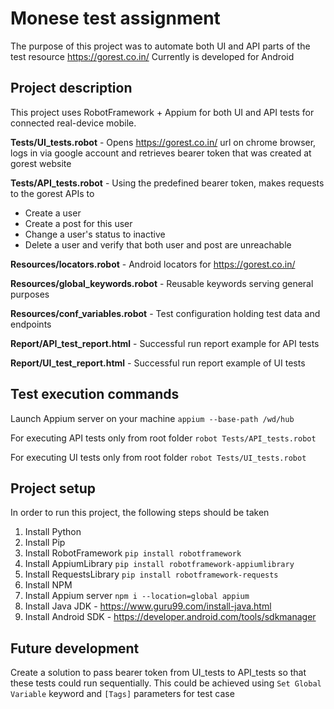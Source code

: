 # Monese test assignment

The purpose of this project was to automate both UI and API parts of the test resource https://gorest.co.in/
Currently is developed for Android

## Project description

This project uses RobotFramework + Appium for both UI and API tests for connected real-device mobile.

**Tests/UI_tests.robot** - Opens  https://gorest.co.in/ url on chrome browser, logs in via google account and retrieves bearer token that was created at gorest website

**Tests/API_tests.robot** - Using the predefined bearer token, makes requests to the gorest APIs to

- Create a user
- Create a post for this user
- Change a user's status to inactive
- Delete a user and verify that both user and post are unreachable

**Resources/locators.robot** - Android locators for  https://gorest.co.in/

**Resources/global_keywords.robot** - Reusable keywords serving general purposes

**Resources/conf_variables.robot** - Test configuration holding test data and endpoints

**Report/API_test_report.html** - Successful run report example for API tests

**Report/UI_test_report.html** - Successful run report example of UI tests

## Test execution commands
Launch Appium server on your machine
`appium --base-path /wd/hub`

For executing API tests only from root folder
`robot Tests/API_tests.robot`

For executing UI tests only from root folder
`robot Tests/UI_tests.robot`

## Project setup

In order to run this project, the following steps should be taken

1. Install Python
2. Install Pip
3. Install RobotFramework `pip install robotframework`
4. Install AppiumLibrary `pip install robotframework-appiumlibrary`
5. Install RequestsLibrary `pip install robotframework-requests`
6. Install NPM
7. Install Appium server `npm i --location=global appium`
8. Install Java JDK - https://www.guru99.com/install-java.html
9. Install Android SDK - https://developer.android.com/tools/sdkmanager

## Future development

Create a solution to pass bearer token from UI_tests to API_tests so that these tests could run sequentially.
This could be achieved using `Set Global Variable` keyword and `[Tags]` parameters for test case

